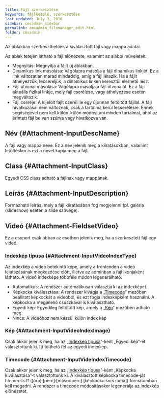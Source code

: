 ```yaml
---
title: Fájl szerkesztése
keywords: fájlkezelő, szerkesztése
last_updated: July 3, 2016
sidebar: cmsadmin_sidebar
permalink: cmsadmin_filemanager_edit.html
folder: cmsadmin
---
```


Az ablakban szerkeszthetőek a kiválasztott fájl vagy mappa adatai.

Az ablak tetején látható a fájl előnézete, valamint az alábbi műveletek:
* Megnyitás: Megnyitja a fájlt új ablakban.
* Dinamikus link másolása: Vágólapra másolja a fájl dinamikus linkjét. Ez a link változatlan marad mindaddig, amíg a fájl létezik. Ha a fájlt áthelyezzük, lecseréljük, a dinamikus linken keresztül elérhető lesz.
* Fájl útvonal másolása: Vágólapra másolja a fájl útvonalát. Ez a fájl aktuális fizikai linkje, mely fájl cserélése, vagy áthelyezése esetén megváltozik.
* Fájl cseréje: A kijelölt fájlt cseréli le egy újonnan feltöltött fájllal. A fájl hivatkozásai nem változnak, csak a tartalma kerül lecserélésre. Ennek segítségével nem kell külön-külön módosítani minden tartalmat, ahol az érintett fájl be van szúrva vagy hivatkozva van.

## Név {#Attachment-InputDescName}

A fájl vagy mappa neve. Ez a név jelenik meg a kiíratásokban, valamint letöltéskor is ezt a nevet kapja meg a fájl.

## Class {#Attachment-InputClass}

Egyedi CSS class adható a fájlnak vagy mappának.

## Leírás {#Attachment-InputDescription}

Formázható leírás, mely a fájl kiíratásában fog megjelenni (pl. galéria (slideshow) esetén a slide szövege).

## Videó {#Attachment-FieldsetVideo}

Ez a csoport csak abban az esetben jelenik meg, ha a szerkesztett fájl egy videó.

### Indexkép típusa {#Attachment-InputVideoIndexType}

Az indexkép a videó betekintő képe, amely a frontenden a videó lejátszásának megkezdése előtt, illetve az adminban a fájl ikonjaként látható. A videó indexképe többféle módon legenerálható.

* Automatikus: A rendszer automatikusan választja ki az indexképet.
* Képkocka kiválasztása: A rendszer kivágja a „[Timecode](cmsadmin_filemanager_edit.html#Attachment-InputVideIndexTimecode)” mezőben beállított képkockát a videóból, és ezt fogja indexképként használni. A képkocka a megjelenő csúszkával is kiválasztható.
* Egyedi kép: Egyedileg feltöltött kép, amely a „[Kép](cmsadmin_filemanager_edit.html#Attachment-InputVideoIndexImage)” mezőben adható meg.
* Nincs: A videóhoz nem készül külön index kép

### Kép {#Attachment-InputVideoIndexImage}

Csak akkor jelenik meg, ha az „[Indexkép típusa](cmsadmin_filemanager_edit.html#Attachment-InputVideoIndexType)”-ként „Egyedi kép”-et választottunk ki. Itt tölthető fel az egyedi indexkép.

### Timecode {#Attachment-InputVideIndexTimecode}

Csak akkor jelenik meg, ha az „[Indexkép típusa](cmsadmin_filemanager_edit.html#Attachment-InputVideoIndexType)”-ként „Képkocka kiválasztása”-t választottunk ki. A kiválasztott képkocka timecode-ját hh:mm:ss.ff ([óra]:[perc]:[másodperc].[képkocka sorszáma]) formátumban kell megadni. A rendszer a timecode módosításakor legenerálja az indexkép előnézetét.


